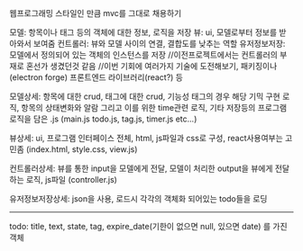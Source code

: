 웹프로그래밍 스타일인 만큼 mvc를 그대로 채용하기

모델: 항목이나 태그 등의 객체에 대한 정보, 로직을 저장
뷰: ui, 모델로부터 정보를 받아와서 보여줌
컨트롤러: 뷰와 모델 사이의 연결, 결합도를 낮추는 역할
유저정보저장: 모델에서 정의되어 있는 객체의 인스턴스를 저장
//이전프로젝트에서는 컨트롤러의 부재로 혼선가 생겼던것 같음
//이번 기회에 여러가지 기술에 도전해보기, 패키징이나(electron forge) 프론트엔드 라이브러리(react?) 등

모델상세: 항목에 대한 crud, 태그에 대한 crud, 기능성 태그의 경우 해당 기믹 구현 로직,
	항목의 상태변화와 알람 그리고 이를 위한 time관련 로직, 기타 저장등의 프로그램 로직을 담은 .js (main.js todo.js, tag.js, timer.js etc...)

뷰상세: ui, 프로그램 인터페이스 전체, html, js파일과 css로 구성, react사용여부는 고민좀 (index.html, style.css, view.js)

컨트롤러상세: 뷰를 통한 input을 모델에게 전달, 모델이 처리한 output을 뷰에게 전달하는 로직, js파일 (controller.js)

유저정보저장상세: json을 사용, 로드시 각각의 객체화 되어있는 todo들을 로딩

-----------------------------------------------------------------------------------------------------------------------------
todo: title, text, state, tag, expire_date(기한이 없으면 null, 있으면 date) 를 가진 객체


